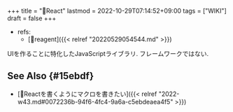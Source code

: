 +++
title = "📝React"
lastmod = 2022-10-29T07:14:52+09:00
tags = ["WIKI"]
draft = false
+++

-   refs:
    -   [📝reagent]({{< relref "20220529054544.md" >}})

UIを作ることに特化したJavaScriptライブラリ. フレームワークではない.


## See Also {#15ebdf}

-   [💭Reactを書くようにマクロを書きたい]({{< relref "2022-w43.md#0072236b-94f6-4fc4-9a6a-c5ebdeaea4f5" >}})
